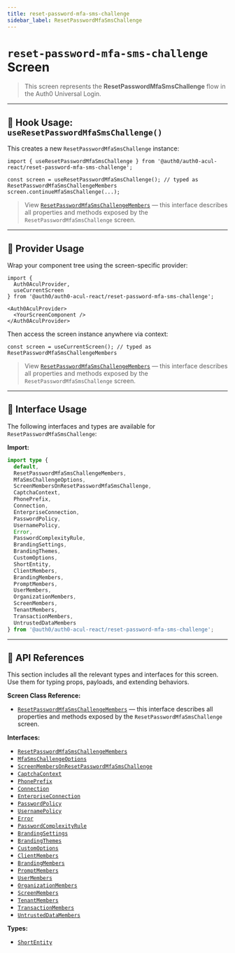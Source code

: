 ```yaml
---
title: reset-password-mfa-sms-challenge
sidebar_label: ResetPasswordMfaSmsChallenge
---
```


# `reset-password-mfa-sms-challenge` Screen

> This screen represents the **ResetPasswordMfaSmsChallenge** flow in the Auth0 Universal Login.

---

## 🔹 Hook Usage: `useResetPasswordMfaSmsChallenge()`

This creates a new `ResetPasswordMfaSmsChallenge` instance:

```tsx
import { useResetPasswordMfaSmsChallenge } from '@auth0/auth0-acul-react/reset-password-mfa-sms-challenge';

const screen = useResetPasswordMfaSmsChallenge(); // typed as ResetPasswordMfaSmsChallengeMembers
screen.continueMfaSmsChallenge(...);
```

> View [`ResetPasswordMfaSmsChallengeMembers`](https://auth0.github.io/universal-login/interfaces/Classes.ResetPasswordMfaSmsChallengeMembers.html) — this interface describes all properties and methods exposed by the `ResetPasswordMfaSmsChallenge` screen.

---

## 🔹 Provider Usage

Wrap your component tree using the screen-specific provider:

```tsx
import {
  Auth0AculProvider,
  useCurrentScreen
} from '@auth0/auth0-acul-react/reset-password-mfa-sms-challenge';

<Auth0AculProvider>
  <YourScreenComponent />
</Auth0AculProvider>
```

Then access the screen instance anywhere via context:

```tsx
const screen = useCurrentScreen(); // typed as ResetPasswordMfaSmsChallengeMembers
```

> View [`ResetPasswordMfaSmsChallengeMembers`](https://auth0.github.io/universal-login/interfaces/Classes.ResetPasswordMfaSmsChallengeMembers.html) — this interface describes all properties and methods exposed by the `ResetPasswordMfaSmsChallenge` screen.

---

## 🔹 Interface Usage

The following interfaces and types are available for `ResetPasswordMfaSmsChallenge`:

**Import:**

```ts
import type {
  default,
  ResetPasswordMfaSmsChallengeMembers,
  MfaSmsChallengeOptions,
  ScreenMembersOnResetPasswordMfaSmsChallenge,
  CaptchaContext,
  PhonePrefix,
  Connection,
  EnterpriseConnection,
  PasswordPolicy,
  UsernamePolicy,
  Error,
  PasswordComplexityRule,
  BrandingSettings,
  BrandingThemes,
  CustomOptions,
  ShortEntity,
  ClientMembers,
  BrandingMembers,
  PromptMembers,
  UserMembers,
  OrganizationMembers,
  ScreenMembers,
  TenantMembers,
  TransactionMembers,
  UntrustedDataMembers
} from '@auth0/auth0-acul-react/reset-password-mfa-sms-challenge';
```

---

## 🔸 API References

This section includes all the relevant types and interfaces for this screen. Use them for typing props, payloads, and extending behaviors.

**Screen Class Reference:**  
- [`ResetPasswordMfaSmsChallengeMembers`](https://auth0.github.io/universal-login/interfaces/Classes.ResetPasswordMfaSmsChallengeMembers.html) — this interface describes all properties and methods exposed by the `ResetPasswordMfaSmsChallenge` screen.

**Interfaces:**
- [`ResetPasswordMfaSmsChallengeMembers`](https://auth0.github.io/universal-login/interfaces/Classes.ResetPasswordMfaSmsChallengeMembers.html)
- [`MfaSmsChallengeOptions`](https://auth0.github.io/universal-login/interfaces/Classes.MfaSmsChallengeOptions.html)
- [`ScreenMembersOnResetPasswordMfaSmsChallenge`](https://auth0.github.io/universal-login/interfaces/Classes.ScreenMembersOnResetPasswordMfaSmsChallenge.html)
- [`CaptchaContext`](https://auth0.github.io/universal-login/interfaces/Classes.CaptchaContext.html)
- [`PhonePrefix`](https://auth0.github.io/universal-login/interfaces/Classes.PhonePrefix.html)
- [`Connection`](https://auth0.github.io/universal-login/interfaces/Classes.Connection.html)
- [`EnterpriseConnection`](https://auth0.github.io/universal-login/interfaces/Classes.EnterpriseConnection.html)
- [`PasswordPolicy`](https://auth0.github.io/universal-login/interfaces/Classes.PasswordPolicy.html)
- [`UsernamePolicy`](https://auth0.github.io/universal-login/interfaces/Classes.UsernamePolicy.html)
- [`Error`](https://auth0.github.io/universal-login/interfaces/Classes.Error.html)
- [`PasswordComplexityRule`](https://auth0.github.io/universal-login/interfaces/Classes.PasswordComplexityRule.html)
- [`BrandingSettings`](https://auth0.github.io/universal-login/interfaces/Classes.BrandingSettings.html)
- [`BrandingThemes`](https://auth0.github.io/universal-login/interfaces/Classes.BrandingThemes.html)
- [`CustomOptions`](https://auth0.github.io/universal-login/interfaces/Classes.CustomOptions.html)
- [`ClientMembers`](https://auth0.github.io/universal-login/interfaces/Classes.ClientMembers.html)
- [`BrandingMembers`](https://auth0.github.io/universal-login/interfaces/Classes.BrandingMembers.html)
- [`PromptMembers`](https://auth0.github.io/universal-login/interfaces/Classes.PromptMembers.html)
- [`UserMembers`](https://auth0.github.io/universal-login/interfaces/Classes.UserMembers.html)
- [`OrganizationMembers`](https://auth0.github.io/universal-login/interfaces/Classes.OrganizationMembers.html)
- [`ScreenMembers`](https://auth0.github.io/universal-login/interfaces/Classes.ScreenMembers.html)
- [`TenantMembers`](https://auth0.github.io/universal-login/interfaces/Classes.TenantMembers.html)
- [`TransactionMembers`](https://auth0.github.io/universal-login/interfaces/Classes.TransactionMembers.html)
- [`UntrustedDataMembers`](https://auth0.github.io/universal-login/interfaces/Classes.UntrustedDataMembers.html)


**Types:**
- [`ShortEntity`](https://auth0.github.io/universal-login/types/Classes.ShortEntity.html)
